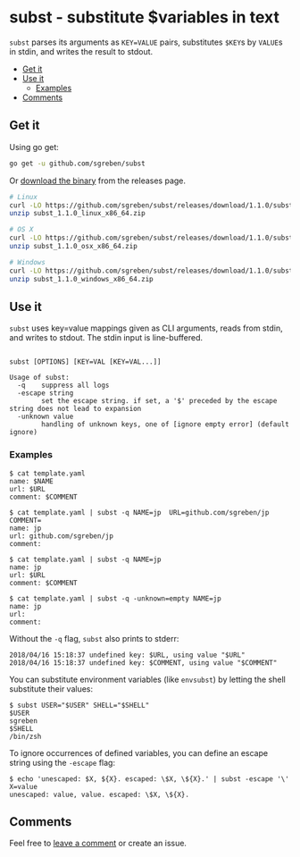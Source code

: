 # subst - substitute $variables in text

`subst` parses its arguments as `KEY=VALUE` pairs, substitutes `$KEY`s by `VALUE`s in stdin, and writes the result to stdout.

<!-- TOC -->

- [Get it](#get-it)
- [Use it](#use-it)
    - [Examples](#examples)
- [Comments](#comments)

<!-- /TOC -->

## Get it

Using go get:

```bash
go get -u github.com/sgreben/subst
```

Or [download the binary](https://github.com/sgreben/subst/releases/latest) from the releases page. 

```bash
# Linux
curl -LO https://github.com/sgreben/subst/releases/download/1.1.0/subst_1.1.0_linux_x86_64.zip
unzip subst_1.1.0_linux_x86_64.zip

# OS X
curl -LO https://github.com/sgreben/subst/releases/download/1.1.0/subst_1.1.0_osx_x86_64.zip
unzip subst_1.1.0_osx_x86_64.zip

# Windows
curl -LO https://github.com/sgreben/subst/releases/download/1.1.0/subst_1.1.0_windows_x86_64.zip
unzip subst_1.1.0_windows_x86_64.zip
```

## Use it

`subst` uses key=value mappings given as CLI arguments, reads from stdin, and writes to stdout. The stdin input is line-buffered.

```text

subst [OPTIONS] [KEY=VAL [KEY=VAL...]]

Usage of subst:
  -q    suppress all logs
  -escape string
        set the escape string. if set, a '$' preceded by the escape string does not lead to expansion
  -unknown value
        handling of unknown keys, one of [ignore empty error] (default ignore)
```

### Examples

```shell
$ cat template.yaml
name: $NAME
url: $URL
comment: $COMMENT

$ cat template.yaml | subst -q NAME=jp  URL=github.com/sgreben/jp COMMENT=
name: jp
url: github.com/sgreben/jp
comment: 

$ cat template.yaml | subst -q NAME=jp 
name: jp
url: $URL
comment: $COMMENT

$ cat template.yaml | subst -q -unknown=empty NAME=jp 
name: jp
url: 
comment: 
```

Without the `-q` flag, `subst` also prints to stderr:

```shell
2018/04/16 15:18:37 undefined key: $URL, using value "$URL"
2018/04/16 15:18:37 undefined key: $COMMENT, using value "$COMMENT"
```

You can substitute environment variables (like `envsubst`) by letting the shell substitute their values:

```shell
$ subst USER="$USER" SHELL="$SHELL"
$USER
sgreben
$SHELL
/bin/zsh
```

To ignore occurrences of defined variables, you can define an escape string using the `-escape` flag:

```shell
$ echo 'unescaped: $X, ${X}. escaped: \$X, \${X}.' | subst -escape '\' X=value
unescaped: value, value. escaped: \$X, \${X}.
```

## Comments

Feel free to [leave a comment](https://github.com/sgreben/subst/issues/1) or create an issue.
